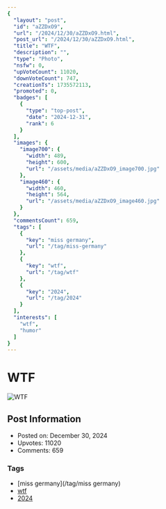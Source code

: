 ```yaml
---
{
  "layout": "post",
  "id": "aZZDxO9",
  "url": "/2024/12/30/aZZDxO9.html",
  "post_url": "/2024/12/30/aZZDxO9.html",
  "title": "WTF",
  "description": "",
  "type": "Photo",
  "nsfw": 0,
  "upVoteCount": 11020,
  "downVoteCount": 747,
  "creationTs": 1735572113,
  "promoted": 0,
  "badges": [
    {
      "type": "top-post",
      "date": "2024-12-31",
      "rank": 6
    }
  ],
  "images": {
    "image700": {
      "width": 489,
      "height": 600,
      "url": "/assets/media/aZZDxO9_image700.jpg"
    },
    "image460": {
      "width": 460,
      "height": 564,
      "url": "/assets/media/aZZDxO9_image460.jpg"
    }
  },
  "commentsCount": 659,
  "tags": [
    {
      "key": "miss germany",
      "url": "/tag/miss-germany"
    },
    {
      "key": "wtf",
      "url": "/tag/wtf"
    },
    {
      "key": "2024",
      "url": "/tag/2024"
    }
  ],
  "interests": [
    "wtf",
    "humor"
  ]
}
---
```


# WTF

![WTF](/assets/media/aZZDxO9_image700.jpg)

## Post Information

- Posted on: December 30, 2024
- Upvotes: 11020
- Comments: 659

### Tags

- [miss germany](/tag/miss germany)
- [wtf](/tag/wtf)
- [2024](/tag/2024)
